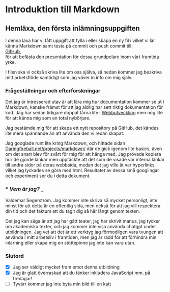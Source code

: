 # Introduktion till Markdown
## Hemläxa, den första inlämningsuppgiften
I denna läxa har vi fått uppgift att fylla i eller skapa en ny fil i vilket vi lär känna Markdown samt testa på commit och push commit till:  
<a href= "GitHub.com">GitHub</a>,  
för att befästa den presentation för dessa grundpelare inom vårt framtida yrke.  

I filen ska vi också skriva lite om oss själva, så nedan kommer  jag beskriva mitt arbetsflöde samtidigt som jag väver in info om mig själv.
### Frågeställningar och efterforskningar
Det jag är intresserad utav är att lära mig hur documentation kommer se ut i Markdown, kanske främst för att jag aldrig har sett riktig dokumentation för kod. Jag har sedan tidigare doppat tårna lite i <a href= "https://vodoko.github.io/cv/">Webbutveckling</a> men nog lite för att känna mig som en total nybörjare.  

Jag bestämde mig för att skapa ett nytt repository på GitHub, det kändes lite mera spännande än att använda den vi redan skapat.

Jag googlade runt lite kring Markdown, och hittade sidan <a href= "https://daringfireball.net/projects/markdown/">Daringfireball.net/projects/markdown/</a> där de gick igenom lite basics, även om det snart blev för svårt för mig för att hänga med. Jag prövade kopiera hur de gjorde länkar men upptäckte att det som de visade var interna länkar till andra sidor på deras webbsida, medan det jag ville åt var hyperlinks, vilket jag lyckades se göra med html. Resultatet av dessa små googlingar och experiment ser du i detta dokument.

### * *Vem är jag?* _
Valdemar Segerström. Jag kommer inte skriva så mycket personligt, inte minst för att detta är en offentlig sida, men också för att jag vill respektera din tid och det faktum att du tagit dig så här långt genom texten.

Det jag kan säga är att jag har gått teater, jag har skrivit manus, jag tycker om akademiska texter, och jag kommer inte vilja använda chatgpt under utbildningen. Jag vet att det är ett verktyg jag förmodligen vara tvungen att använda i mitt arbetsliv i framtiden, men jag är rädd för att förhindra min inlärning eller skapa mig en stöttepinne jag inte kan vara utan.
### Slutord
* [x] Jag ser väldigt mycket fram emot denna utbildning  
* [x] Jag är glatt överraskad att du tänker inkludera JavaScript mm. på fredagar!
* [ ] Tyvärr kommer jag inte byta min bild till en katt 